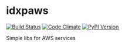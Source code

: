 # idxpaws

[![Build Status](https://travis-ci.org/idxp/idxpaws.svg?branch=master)](https://travis-ci.org/idxp/idxpaws) [![Code Climate](https://codeclimate.com/github/idxp/idxpaws/badges/gpa.svg)](https://codeclimate.com/github/idxp/idxpaws) [![PyPI Version](https://img.shields.io/pypi/v/Idxpaws.svg?style=flat)](https://pypi.python.org/pypi/Idxpaws/)

Simple libs for AWS services
